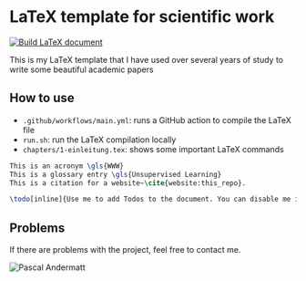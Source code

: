 # LaTeX template for scientific work

[![Build LaTeX document](https://github.com/pandermatt/latex-template/actions/workflows/main.yml/badge.svg)](https://github.com/pandermatt/latex-template/actions/workflows/main.yml)

This is my LaTeX template that I have used over several years of study to write some beautiful academic papers

## How to use

* `.github/workflows/main.yml`: runs a GitHub action to compile the LaTeX file
* `run.sh`: run the LaTeX compilation locally
* `chapters/1-einleitung.tex`: shows some important LaTeX commands
```latex
This is an acronym \gls{WWW}
This is a glossary entry \gls{Unsupervised Learning}
This is a citation for a website~\cite{website:this_repo}.

\todo[inline]{Use me to add Todos to the document. You can disable me in the main file}
```

## Problems

If there are problems with the project, feel free to contact me.

![Pascal Andermatt](https://s.gravatar.com/avatar/1ee132b4d89f7d2e82db5717eefdcd86?s=80)
